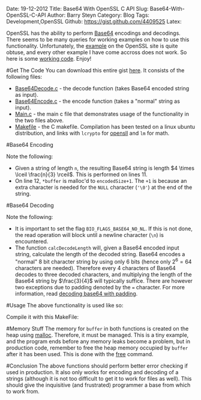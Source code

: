 Date: 19-12-2012 
Title: Base64 With OpenSSL C API
Slug: Base64-With-OpenSSL-C-API
Author: Barry Steyn
Category: Blog
Tags: Development,OpenSSL
Github: https://gist.github.com/4409525
Latex:

OpenSSL has the ability to perform [Base64](http://en.wikipedia.org/wiki/Base64) encodings and decodings. There seems to be many queries for working examples on how to use this functionality. Unfortunately, the [example](http://www.openssl.org/docs/crypto/BIO_f_base64.html) on the OpenSSL site is quite obtuse, and every other example I have come accross does not work. So here is some [working code](https://gist.github.com/4409525/download). Enjoy!

#Get The Code
You can download this entire gist [here](https://gist.github.com/4409525/download). It consists of the following files:

* [Base64Decode.c](https://gist.github.com/4409525#file-base64decode-c) - the decode function (takes Base64 encoded string as input).
* [Base64Encode.c](https://gist.github.com/4409525#file-base64encode-c) - the encode function (takes a "normal" string as input).
* [Main.c](https://gist.github.com/4409525#file-main-c) - the main c file that demonstrates usage of the functionality in the two files above.
* [Makefile](https://gist.github.com/4409525#file-makefile) - the C makefile. Compilation has been tested on a linux ubuntu distribution, and links with `lcrypto` for [opensll](http://www.openssl.org/) and `lm` for math.

#Base64 Encoding
<script src="https://gist.github.com/4409525.js?file=Base64Encode.c"></script>

Note the following:

* Given a string of length `n`, the resulting Base64 string is length $4 \times \lceil \frac{n}{3} \rceil$. This is performed on lines 11.
* On line 12, `*buffer` is malloc'd to `encodedSize+1`. The `+1` is because an extra character is needed for the `NULL` character (`'\0'`) at the end of the string.

#Base64 Decoding
<script src="https://gist.github.com/4409525.js?file=Base64Decode.c"></script>

Note the following:

* It is important to set the flag `BIO_FLAGS_BASE64_NO_NL`. If this is not done, the read operation will block until a newline character (`\n`) is encountered.
* The function `calcDecodeLength` will, given a Base64 encoded input string, calculate the length of the decoded string. Base64 encodes a "normal" 8 bit character string by using only 6 bits (hence only $2^6=64$ characters are needed). Therefore every 4 characters of Base64 decodes to three decoded characters, and multiplying the length of the Base64 string by $\frac{3}{4}$ will typically suffice. There are however two exceptions due to padding denoted by the `=` character. For more information, read [decoding base64 with padding](http://en.wikipedia.org/wiki/Base64#Decoding_Base64_with_padding).

#Usage
The above functionality is used like so:
<script src="https://gist.github.com/4409525.js?file=Main.c"></script>

Compile it with this MakeFile:
<script src="https://gist.github.com/4409525.js?file=Makefile"></script>

#Memory Stuff
The memory for `buffer` in both functions is created on the heap using [malloc](http://www.cplusplus.com/reference/cstdlib/malloc/). Therefore, it must be managed. This is a tiny example, and the program ends before any memory leaks become a problem, but in production code, remember to free the heap memory occupied by `buffer` after it has been used. This is done with the [free](http://www.cplusplus.com/reference/cstdlib/free/) command.

#Conclusion
The above functions should perform better error checking if used in production. It also only works for encoding and decoding of a strings (although it is not too difficult to get it to work for files as well). This should give the inquisitive (and frustrated) programmer a base from which to work from.

